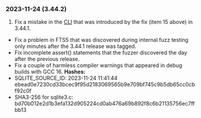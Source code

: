 ### 2023\-11\-24 (3\.44\.2\)

1. Fix a mistake in the [CLI](cli.html) that was introduced by the fix (item 15 above) in 3\.44\.1\.
- Fix a problem in FTS5 that was discovered during internal fuzz testing only
 minutes after the 3\.44\.1 release was tagged.
- Fix incomplete assert() statements that the fuzzer discovered the day after
 the previous release.
- Fix a couple of harmless compiler warnings that appeared in debug builds with GCC 16\.
**Hashes:**
- SQLITE\_SOURCE\_ID: 2023\-11\-24 11:41:44 ebead0e7230cd33bcec9f95d2183069565b9e709bf745c9b5db65cc0cbf92c0f
- SHA3\-256 for sqlite3\.c: bd70b012e2d1b3efa132d905224cd0ab476a69b892f8c6b21135756ec7ffbb13




